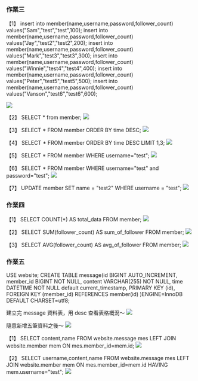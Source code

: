 ### 作業三
【1】
insert into member(name,username,password,follower_count) values("Sam","test","test",100);
insert into member(name,username,password,follower_count) values("Jay","test2","test2",200);
insert into member(name,username,password,follower_count) values("Mark","test3","test3",300);
insert into member(name,username,password,follower_count) values("Winnie","test4","test4",400);
insert into member(name,username,password,follower_count) values("Peter","test5","test5",500);
insert into member(name,username,password,follower_count) values("Vanson","test6","test6",600);

![](https://i.imgur.com/Rn7P7oY.png)


【2】
SELECT * from member;
![](https://i.imgur.com/cQeGiYm.png)


【3】
SELECT *
FROM member
ORDER BY time DESC;
![](https://i.imgur.com/r05mXZJ.png)


【4】
SELECT *
FROM member
ORDER BY time DESC
LIMIT 1,3;
![](https://i.imgur.com/zJQrYFf.png)


【5】
SELECT *
FROM member
WHERE username="test";
![](https://i.imgur.com/O5EUhtw.png)


【6】
SELECT *
FROM member
WHERE username="test" and password="test";
![](https://i.imgur.com/OibkmHz.png)


【7】
UPDATE member
SET name = "test2"
WHERE username = "test";
![](https://i.imgur.com/o7VNVoy.png)


### 作業四
【1】
SELECT COUNT(*) AS total_data
FROM member;
![](https://i.imgur.com/ox53X5a.png)


【2】
SELECT SUM(follower_count) AS sum_of_follower
FROM member;
![](https://i.imgur.com/r4n5Zp3.png)


【3】
SELECT AVG(follower_count) AS avg_of_follower
FROM member;
![](https://i.imgur.com/ATzYhpw.png)


### 作業五
USE website;
CREATE TABLE message(id BIGINT AUTO_INCREMENT,
	member_id BIGINT NOT NULL,
	content VARCHAR(255) NOT NULL,
    time DATETIME NOT NULL default current_timestamp,
    PRIMARY KEY (id),
    FOREIGN KEY (member_id) REFERENCES member(id)
)ENGINE=InnoDB DEFAULT CHARSET=utf8;

建立完 message 資料表，用 desc 查看表格概況～
![](https://i.imgur.com/Xr5BXHa.png)

隨意新增五筆資料之後～
![](https://i.imgur.com/KQx0PSX.png)


【1】
SELECT content,name
FROM website.message mes LEFT JOIN website.member mem
ON mes.member_id=mem.id;
![](https://i.imgur.com/cnFLBNw.png)


【2】
SELECT username,content,name
FROM website.message mes LEFT JOIN website.member mem
ON mes.member_id=mem.id
HAVING mem.username="test";
![](https://i.imgur.com/FNOS9o8.png)
